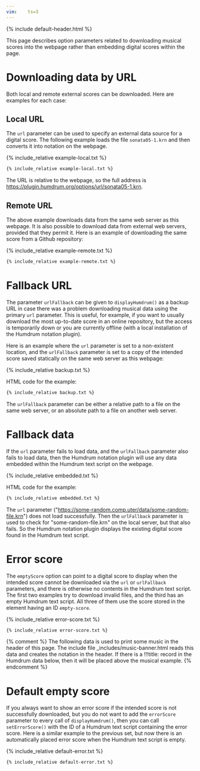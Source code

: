 ```yaml
---
vim:	ts=3
---
```


{% include default-header.html %}

This page describes option parameters related to downloading musical
scores into the webpage rather than embedding digital scores within the
page.



# Downloading data by URL #

Both local and remote external scores can be downloaded.  Here are examples for each case:



## Local URL ##

The `url` parameter can be used to specify an external data source for
a digital score.  The following example loads the file `sonata05-1.krn`
and then converts it into notation on the webpage.

{% include_relative example-local.txt %}

```html
{% include_relative example-local.txt %}
```

The URL is relative to the webpage, so the full address is 
<a target="_blank" href="https://plugin.humdrum.org/options/url/sonata05-1.krn">https://plugin.humdrum.org/options/url/sonata05-1.krn</a>.



## Remote  URL ##

The above example downloads data from the same web server as this webpage.
It is also possible to download data from external web servers, provided
that they permit it.  Here is an example of downloading the same score
from a Github repository:

{% include_relative example-remote.txt %}

```html
{% include_relative example-remote.txt %}
```



# Fallback URL #

The parameter `urlFallback` can be given to `displayHumdrum()` as a backup URL in case there
was a problem downloading musical data using the primary `url` parameter.  This is useful, for example,
if you want to usually download the most up-to-date score in an online repository, but the access
is temporarily down or you are currently offline (with a local installation of the Humdrum notation
plugin).

Here is an example where the `url` parameter is set to a non-existent location, and the `urlFallback` 
parameter is set to a copy of the intended score saved statically on the same web server as this webpage:

{% include_relative backup.txt %}

HTML code for the example:

```html
{% include_relative backup.txt %}
```

The `urlFallback` parameter can be either a relative path to a file on
the same web server, or an absolute path to a file on another web server.



# Fallback data #

If the `url` parameter fails to load data, and the `urlFallback` parameter also fails to load
data, then the Humdrum notation plugin will use any data embedded within the Humdrum text script
on the webpage.


{% include_relative embedded.txt %}

HTML code for the example:

```html
{% include_relative embedded.txt %}
```

The `url` parameter ("https://some-random.comp.uter/data/some-random-file.krn") does not
load successfully.  Then the `urlFallback` parameter is used to check for "some-random-file.krn"
on the local server, but that also fails.  So the Humdrum notation plugin displays the existing
digital score found in the Humdrum text script.



# Error score #


The `emptyScore` option can point to a digital score to display when the intended score cannot be
downloaded via the `url` or `urlFallback` parameters, and there is otherwise no contents in the
Humdrum text script.  The first two examples try to download invalid files, and the third has an
empty Humdrum text script.  All three of them use the score stored in the element having
an ID `empty-score`.


{% include_relative error-score.txt %}


```html
{% include_relative error-score.txt %}
```


{% comment %}
	The following data is used to print some music in the header of this page.
	The include file _includes/music-banner.html reads this data and creates
	the notation in the header.  If there is a !!!title: record in the
	Humdrum data below, then it will be placed above the musical example.
{% endcomment %}

<div style="display:none" id="title-notation-source">
!!!title: Beethoven: Piano sonata no. 5 in C minor, op. 10/1, mvmt. 1
{% include banner-scores/beethoven-sonata05-1.krn %}
</div>



# Default empty score #

If you always want to show an error score if the intended score is not
successfully downloaded, but you do not want to add the `errorScore`
parameter to every call of `displayHumdrum()`, then you can call
`setErrorScore()` with the ID of a Humdrum text script containing the
error score.  Here is a similar example to the previous set, but now
there is an automatically placed error score when the Humdrum text script
is empty.


{% include_relative default-error.txt %}

```html
{% include_relative default-error.txt %}
```




